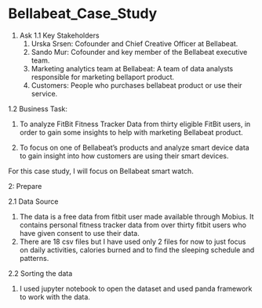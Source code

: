 # Bellabeat_Case_Study

1. Ask
1.1  Key Stakeholders
   1. Urska Srsen: Cofounder and Chief Creative Officer at Bellabeat.
   2. Sando Mur: Cofounder and key member of the Bellabeat executive team.
   3. Marketing analytics team at Bellabeat: A team of data analysts responsible for marketing
      bellaport product.
   4. Customers: People who purchases bellabeat product or use their service.


1.2 Business Task:
  1. To analyze FitBit Fitness Tracker Data from thirty eligible FitBit users, in order to gain some
     insights to help with marketing Bellabeat product.
     
  2. To focus on one of Bellabeat’s products and analyze smart device data to gain insight into how
     customers are using their smart devices.

For this case study, I will focus on Bellabeat smart watch. 


2: Prepare

2.1 Data Source
  1. The data is a free data from fitbit user made available through Mobius. It contains
     personal fitness tracker data from over thirty fitbit users who have given consent to
     use their data.
  2. There are 18 csv files but I have used only 2 files for now to just focus on daily activities,
     calories burned and to find the sleeping schedule and patterns.

2.2 Sorting the data
  1. I used jupyter notebook to open the dataset and used panda framework to work with the data.


     

